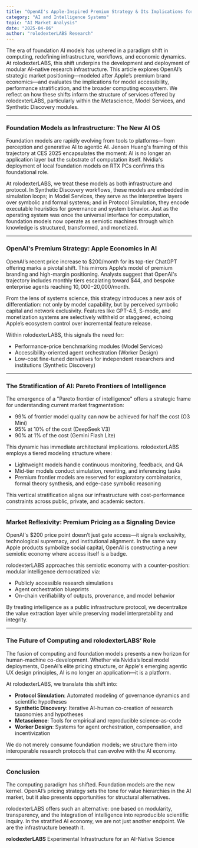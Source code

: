 ```yaml
---
title: "OpenAI's Apple-Inspired Premium Strategy & Its Implications for AI Accessibility"
category: "AI and Intelligence Systems"
topic: "AI Market Analysis"
date: "2025-04-06"
author: "rolodexterLABS Research"
---
```


The era of foundation AI models has ushered in a paradigm shift in computing, redefining infrastructure, workflows, and economic dynamics. At rolodexterLABS, this shift underpins the development and deployment of modular AI-native research infrastructure. This article explores OpenAI’s strategic market positioning—modeled after Apple’s premium brand economics—and evaluates the implications for model accessibility, performance stratification, and the broader computing ecosystem. We reflect on how these shifts inform the structure of services offered by rolodexterLABS, particularly within the Metascience, Model Services, and Synthetic Discovery modules.

---

### Foundation Models as Infrastructure: The New AI OS
Foundation models are rapidly evolving from tools to platforms—from perception and generative AI to agentic AI. Jensen Huang's framing of this trajectory at CES 2025 encapsulates the moment: AI is no longer an application layer but the substrate of computation itself. Nvidia's deployment of local foundation models on RTX PCs confirms this foundational role.

At rolodexterLABS, we treat these models as both infrastructure and protocol. In Synthetic Discovery workflows, these models are embedded in simulation loops; in Model Services, they serve as the interpretive layers over symbolic and formal systems; and in Protocol Simulation, they encode executable heuristics for governance and system behavior. Just as the operating system was once the universal interface for computation, foundation models now operate as semiotic machines through which knowledge is structured, transformed, and monetized.

---

### OpenAI's Premium Strategy: Apple Economics in AI
OpenAI’s recent price increase to $200/month for its top-tier ChatGPT offering marks a pivotal shift. This mirrors Apple’s model of premium branding and high-margin positioning. Analysts suggest that OpenAI's trajectory includes monthly tiers escalating toward $44, and bespoke enterprise agents reaching $10,000-$20,000/month.

From the lens of systems science, this strategy introduces a new axis of differentiation: not only by model capability, but by perceived symbolic capital and network exclusivity. Features like GPT-4.5, S-mode, and monetization systems are selectively withheld or staggered, echoing Apple’s ecosystem control over incremental feature release.

Within rolodexterLABS, this signals the need for:
- Performance-price benchmarking modules (Model Services)
- Accessibility-oriented agent orchestration (Worker Design)
- Low-cost fine-tuned derivatives for independent researchers and institutions (Synthetic Discovery)

---

### The Stratification of AI: Pareto Frontiers of Intelligence
The emergence of a "Pareto frontier of intelligence" offers a strategic frame for understanding current market fragmentation:
- 99% of frontier model quality can now be achieved for half the cost (O3 Mini)
- 95% at 10% of the cost (DeepSeek V3)
- 90% at 1% of the cost (Gemini Flash Lite)

This dynamic has immediate architectural implications. rolodexterLABS employs a tiered modeling structure where:
- Lightweight models handle continuous monitoring, feedback, and QA
- Mid-tier models conduct simulation, rewriting, and inferencing tasks
- Premium frontier models are reserved for exploratory combinatorics, formal theory synthesis, and edge-case symbolic reasoning

This vertical stratification aligns our infrastructure with cost-performance constraints across public, private, and academic sectors.

---

### Market Reflexivity: Premium Pricing as a Signaling Device
OpenAI's $200 price point doesn’t just gate access—it signals exclusivity, technological supremacy, and institutional alignment. In the same way Apple products symbolize social capital, OpenAI is constructing a new semiotic economy where access itself is a badge.

rolodexterLABS approaches this semiotic economy with a counter-position: modular intelligence democratized via:
- Publicly accessible research simulations
- Agent orchestration blueprints
- On-chain verifiability of outputs, provenance, and model behavior

By treating intelligence as a public infrastructure protocol, we decentralize the value extraction layer while preserving model interpretability and integrity.

---

### The Future of Computing and rolodexterLABS’ Role
The fusion of computing and foundation models presents a new horizon for human-machine co-development. Whether via Nvidia’s local model deployments, OpenAI’s elite pricing structure, or Apple's emerging agentic UX design principles, AI is no longer an application—it is a platform.

At rolodexterLABS, we translate this shift into:
- **Protocol Simulation**: Automated modeling of governance dynamics and scientific hypotheses
- **Synthetic Discovery**: Iterative AI-human co-creation of research taxonomies and hypotheses
- **Metascience**: Tools for empirical and reproducible science-as-code
- **Worker Design**: Systems for agent orchestration, compensation, and incentivization

We do not merely consume foundation models; we structure them into interoperable research protocols that can evolve with the AI economy.

---

### Conclusion
The computing paradigm has shifted. Foundation models are the new kernel. OpenAI’s pricing strategy sets the tone for value hierarchies in the AI market, but it also presents opportunities for structural alternatives.

rolodexterLABS offers such an alternative: one based on modularity, transparency, and the integration of intelligence into reproducible scientific inquiry. In the stratified AI economy, we are not just another endpoint. We are the infrastructure beneath it.

**rolodexterLABS**
Experimental Infrastructure for an AI-Native Science


